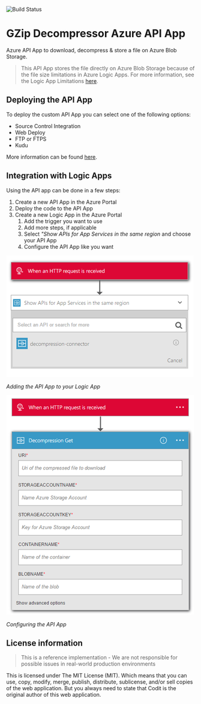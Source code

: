 ![Build Status](https://www.myget.org/BuildSource/Badge/tomkerkhove?identifier=6f8da83e-c00b-4603-a02a-a8200ba4a1f0)

GZip Decompressor Azure API App
===================================================

Azure API App to download, decompress &amp; store a file on Azure Blob Storage.

> This API App stores the file directly on Azure Blob Storage because of the file size limitations in Azure Logic Apps. For more information, see the Logic App Limitations [here](https://azure.microsoft.com/en-us/documentation/articles/app-service-logic-limits-and-config/).

## Deploying the API App
To deploy the custom API App you can select one of the following options:

- Source Control Integration
- Web Deploy
- FTP or FTPS
- Kudu

More information can be found [here](https://azure.microsoft.com/en-us/documentation/articles/web-sites-deploy/).

## Integration with Logic Apps
Using the API app can be done in a few steps:

1. Create a new API App in the Azure Portal
2. Deploy the code to the API App
3. Create a new Logic App in the Azure Portal
	1. Add the trigger you want to use
	1. Add more steps, if applicable
	3. Select *"Show APIs for App Services in the same region* and choose your API App
	4. Configure the API App like you want

![Add new custom API App](./media/add-api-app.png)

*Adding the API App to your Logic App*

![Add new custom API App](./media/configure-api-app.png)

*Configuring the API App*

## License information

> This is a reference implementation - We are not responsible for possible issues in real-world production environments

This is licensed under The MIT License (MIT). Which means that you can use, copy, modify, merge, publish, distribute, sublicense, and/or sell copies of the web application. But you always need to state that Codit is the original author of this web application.
